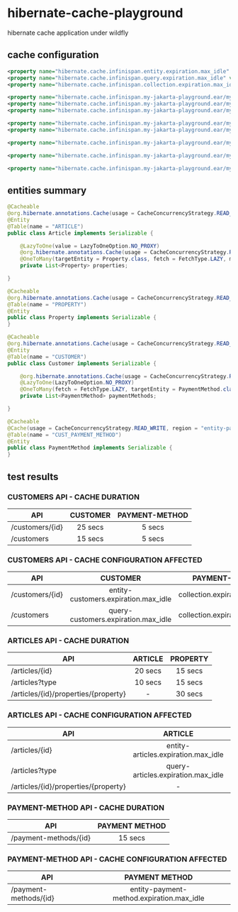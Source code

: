 # hibernate-cache-playground
hibernate cache application under wildfly

## cache configuration

```xml
<property name="hibernate.cache.infinispan.entity.expiration.max_idle" value="30000"/>
<property name="hibernate.cache.infinispan.query.expiration.max_idle" value="5000"/>
<property name="hibernate.cache.infinispan.collection.expiration.max_idle" value="5000"/>

<property name="hibernate.cache.infinispan.my-jakarta-playground.ear/my-jakarta-playground-ejb.jar#primary.entity-articles.expiration.max_idle" value="20000"/>
<property name="hibernate.cache.infinispan.my-jakarta-playground.ear/my-jakarta-playground-ejb.jar#primary.entity-customers.expiration.max_idle" value="25000"/>
<property name="hibernate.cache.infinispan.my-jakarta-playground.ear/my-jakarta-playground-ejb.jar#primary.entity-payment-method.expiration.max_idle" value="15000"/>

<property name="hibernate.cache.infinispan.my-jakarta-playground.ear/my-jakarta-playground-ejb.jar#primary.query-articles.expiration.max_idle" value="10000"/>
<property name="hibernate.cache.infinispan.my-jakarta-playground.ear/my-jakarta-playground-ejb.jar#primary.query-customers.expiration.max_idle" value="15000"/>

<property name="hibernate.cache.infinispan.my-jakarta-playground.ear/my-jakarta-playground-ejb.jar#primary.nested-article-properties.expiration.max_idle" value="15000"/>

<property name="hibernate.cache.infinispan.my-jakarta-playground.ear/my-jakarta-playground-ejb.jar#primary.entity-customers.eviction.max_entries" value="3"/>

<property name="hibernate.cache.infinispan.my-jakarta-playground.ear/my-jakarta-playground-ejb.jar#primary.entity-payment-method.expiration.life_span" value="10000"/>
```

## entities summary

```java
@Cacheable
@org.hibernate.annotations.Cache(usage = CacheConcurrencyStrategy.READ_ONLY, region = "entity-articles")
@Entity
@Table(name = "ARTICLE")
public class Article implements Serializable {

    @LazyToOne(value = LazyToOneOption.NO_PROXY)
    @org.hibernate.annotations.Cache(usage = CacheConcurrencyStrategy.READ_ONLY, region = "nested-article-properties")
    @OneToMany(targetEntity = Property.class, fetch = FetchType.LAZY, mappedBy = Property_.ARTICLE)
    private List<Property> properties;

}

@Cacheable
@org.hibernate.annotations.Cache(usage = CacheConcurrencyStrategy.READ_ONLY)
@Table(name = "PROPERTY")
@Entity
public class Property implements Serializable {
}

@Cacheable
@org.hibernate.annotations.Cache(usage = CacheConcurrencyStrategy.READ_WRITE, region = "entity-customers")
@Entity
@Table(name = "CUSTOMER")
public class Customer implements Serializable {

    @org.hibernate.annotations.Cache(usage = CacheConcurrencyStrategy.READ_WRITE)
    @LazyToOne(LazyToOneOption.NO_PROXY)
    @OneToMany(fetch = FetchType.LAZY, targetEntity = PaymentMethod.class, mappedBy = PaymentMethod_.CUSTOMER)
    private List<PaymentMethod> paymentMethods;

}

@Cacheable
@Cache(usage = CacheConcurrencyStrategy.READ_WRITE, region = "entity-payment-method")
@Table(name = "CUST_PAYMENT_METHOD")
@Entity
public class PaymentMethod implements Serializable {
}
```

## test results

### CUSTOMERS API - CACHE DURATION

| API	        			| CUSTOMER      | PAYMENT-METHOD  |
| --------------------- 	|:-------------:| :------------:  |
| /customers/{id}   		| 25 secs		| 5 secs 		  |
| /customers		   		| 15 secs		| 5 secs 		  |

### CUSTOMERS API - CACHE CONFIGURATION AFFECTED

| API	        			| CUSTOMER      							| PAYMENT-METHOD  								|
| --------------------- 	|:---------------------------------------:	| :------------------------------------------:  |
| /customers/{id}   		| entity-customers.expiration.max_idle		| collection.expiration.max_idle				|
| /customers		   		| query-customers.expiration.max_idle		| collection.expiration.max_idle				|

### ARTICLES API - CACHE DURATION

| API	        						| ARTICLE       | PROPERTY		  |
| --------------------- 				|:-------------:| :------------:  |
| /articles/{id}   						| 20 secs		| 15 secs 		  |
| /articles?type	   					| 10 secs		| 15 secs 		  |
| /articles/{id}/properties/{property}	| -				| 30 secs 		  |

### ARTICLES API - CACHE CONFIGURATION AFFECTED

| API	        						| ARTICLE       							| PROPERTY		  									|
| --------------------- 				|:---------------------------------------:	| :----------------------------------------------:	|
| /articles/{id}   						| entity-articles.expiration.max_idle		| nested-article-properties.expiration.max_idle 	|
| /articles?type	   					| query-articles.expiration.max_idle		| nested-article-properties.expiration.max_idle  	|
| /articles/{id}/properties/{property}	| -											| entity.expiration.max_idle				        |


### PAYMENT-METHOD API - CACHE DURATION

| API	        						| PAYMENT METHOD    |
| --------------------- 				|:----------------:	|
| /payment-methods/{id}   				| 15 secs			|

### PAYMENT-METHOD API - CACHE CONFIGURATION AFFECTED

| API	        						| PAYMENT METHOD    								|
| --------------------- 				|:------------------------------------------------: |
| /payment-methods/{id}   				| entity-payment-method.expiration.max_idle			|
